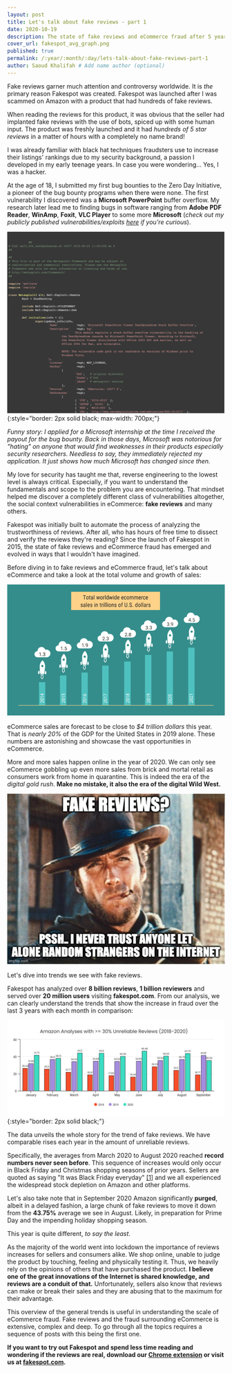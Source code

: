 ```yaml
---
layout: post
title: Let's talk about fake reviews - part 1
date: 2020-10-19
description: The state of fake reviews and eCommerce fraud after 5 years of analysis at Fakespot
cover_url: fakespot_avg_graph.png
published: true
permalink: /:year/:month/:day/lets-talk-about-fake-reviews-part-1
author: Saoud Khalifah # Add name author (optional)
---
```


Fake reviews garner much attention and controversy worldwide. It is *the* primary reason Fakespot was created. Fakespot was launched after I was scammed on Amazon with a product that had hundreds of fake reviews.
 
 When reading the reviews for this product, it was obvious that the seller had implanted fake reviews with the use of bots, spiced up with some human input. The product was freshly launched and it had *hundreds of 5 star reviews* in a matter of hours with a completely no name brand! 

I was already familiar with black hat techniques fraudsters use to increase their listings' rankings due to my security background, a passion I developed in my early teenage years. In case you were wondering... Yes, I was a hacker.

At the age of 18, I submitted my first bug bounties to the Zero Day Initiative, a pioneer of the bug bounty programs when there were none. The first vulnerability I discovered was a **Microsoft PowerPoint** buffer overflow. My research later lead me to finding bugs in software ranging from **Adobe PDF Reader**, **WinAmp**, **Foxit**, **VLC Player** to some more **Microsoft** (*check out my publicly published vulnerabilities/exploits [here](https://www.exploit-db.com/search?e_author=skd) if you're curious*). 

![The Metasploit exploit for the PowerPoint vulnerability I found way back in the day](/assets/img/metasploit_pp_exploit.png){:style="border: 2px solid black; max-width: 700px;"}

*Funny story: I applied for a Microsoft internship at the time I received the payout for the bug bounty. Back in those days, Microsoft was notorious for "hating" on anyone that would find weaknesses in their products especially security researchers. Needless to say, they immediately rejected my application. It just shows how much Microsoft has changed since then.*

My love for security has taught me that, reverse engineering to the lowest level is always critical. Especially, if you want to understand the fundamentals and scope to the problem you are encountering. That mindset helped me discover a completely different class of vulnerabilities altogether, the social context vulnerabilities in eCommerce: **fake reviews** and many others.

Fakespot was initially built to automate the process of analyzing the trustworthiness of reviews. After all, who has hours of free time to dissect and verify the reviews they're reading? Since the launch of Fakespot in 2015, the state of fake reviews and eCommerce fraud has emerged and evolved in ways that I wouldn't have imagined.

Before diving in to fake reviews and eCommerce fraud, let's talk about eCommerce and take a look at the total volume and growth of sales:

![eCommerce past years growth and forecast for 2021 - Source: Shopify](/assets/img/shopify_sales_graph.png)

eCommerce sales are forecast to be close to *$4 trillion dollars* this year. That is *nearly 20%* of the GDP for the United States in 2019 alone. These numbers are astonishing and showcase the vast opportunities in eCommerce. 

More and more sales happen online in the year of 2020. We can only see eCommerce gobbling up even more sales from brick and mortal retail as consumers work from home in quarantine. This is indeed the era of the *digital gold rush*. **Make no mistake, it also the era of the digital Wild West.**

![That's the truth, Clint.](/assets/img/wild_west_meme.jpg)

Let's dive into trends we see with fake reviews.

Fakespot has analyzed over **8 billion reviews**, **1 billion reviewers** and served over **20 million users** visiting **fakespot.com**. From our analysis, we can clearly understand the trends that show the increase in fraud over the last 3 years with each month in comparison:

![The monthly average of analyses that had >= 30% unreliable reviews - Source: Fakespot](/assets/img/fakespot_avg_graph.png){:style="border: 2px solid black;"}

The data unveils the whole story for the trend of fake reviews. We have comparable rises each year in the amount of unreliable reviews. 

Specifically, the averages from March 2020 to August 2020 reached **record numbers never seen before**. This sequence of increases would only occur in Black Friday and Christmas shopping seasons of prior years. Sellers are quoted as saying "It was Black Friday everyday" [[1]](https://mashable.com/article/people-shopping-more-coronavirus/) and we all experienced the widespread stock depletion on Amazon and other platforms.

Let's also take note that in September 2020 Amazon significantly **purged**, albeit in a delayed fashion, a large chunk of fake reviews to move it down from the **43.75%** average we see in August. Likely, in preparation for Prime Day and the impending holiday shopping season. 

This year is quite different, *to say the least*. 

As the majority of the world went into lockdown the importance of reviews increases for sellers and consumers alike. We shop online, unable to judge the product by touching, feeling and physically testing it. Thus, we heavily rely on the opinions of others that have purchased the product. **I believe one of the great innovations of the Internet is shared knowledge, and reviews are a conduit of that.** Unfortunately, sellers also know that reviews can make or break their sales and they are abusing that to the maximum for their advantage.

This overview of the general trends is useful in understanding the scale of eCommerce fraud. Fake reviews and the fraud surrounding eCommerce is extensive, complex and deep. To go through all the topics requires a sequence of posts with this being the first one. 

**If you want to try out Fakespot and spend less time reading and wondering if the reviews are real, download our [Chrome extension](https://chrome.google.com/webstore/detail/fakespot-analyze-fake-ama/nakplnnackehceedgkgkokbgbmfghain) or visit us at [fakespot.com](https://www.fakespot.com).**
